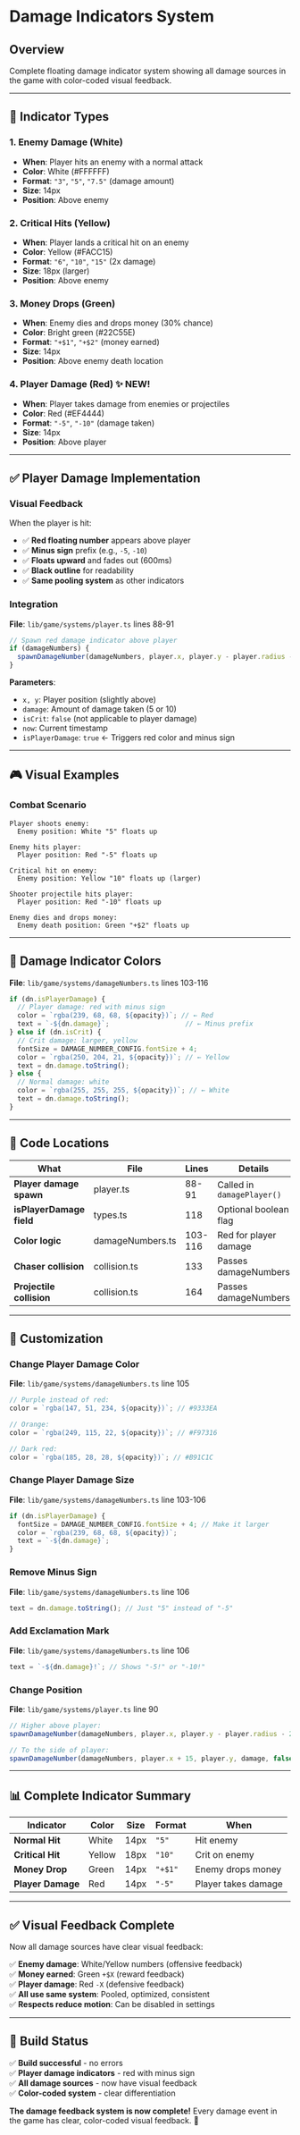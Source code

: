 # Damage Indicators System

## Overview

Complete floating damage indicator system showing all damage sources in the game with color-coded visual feedback.

---

## 🎨 **Indicator Types**

### **1. Enemy Damage (White)**
- **When**: Player hits an enemy with a normal attack
- **Color**: White (#FFFFFF)
- **Format**: `"3"`, `"5"`, `"7.5"` (damage amount)
- **Size**: 14px
- **Position**: Above enemy

### **2. Critical Hits (Yellow)**
- **When**: Player lands a critical hit on an enemy
- **Color**: Yellow (#FACC15)
- **Format**: `"6"`, `"10"`, `"15"` (2x damage)
- **Size**: 18px (larger)
- **Position**: Above enemy

### **3. Money Drops (Green)**
- **When**: Enemy dies and drops money (30% chance)
- **Color**: Bright green (#22C55E)
- **Format**: `"+$1"`, `"+$2"` (money earned)
- **Size**: 14px
- **Position**: Above enemy death location

### **4. Player Damage (Red)** ✨ NEW!
- **When**: Player takes damage from enemies or projectiles
- **Color**: Red (#EF4444)
- **Format**: `"-5"`, `"-10"` (damage taken)
- **Size**: 14px
- **Position**: Above player

---

## ✅ **Player Damage Implementation**

### **Visual Feedback**
When the player is hit:
- ✅ **Red floating number** appears above player
- ✅ **Minus sign** prefix (e.g., `-5`, `-10`)
- ✅ **Floats upward** and fades out (600ms)
- ✅ **Black outline** for readability
- ✅ **Same pooling system** as other indicators

### **Integration**

**File**: `lib/game/systems/player.ts` lines 88-91

```typescript
// Spawn red damage indicator above player
if (damageNumbers) {
  spawnDamageNumber(damageNumbers, player.x, player.y - player.radius - 10, damage, false, now, true);
}
```

**Parameters**:
- `x, y`: Player position (slightly above)
- `damage`: Amount of damage taken (5 or 10)
- `isCrit`: `false` (not applicable to player damage)
- `now`: Current timestamp
- `isPlayerDamage`: `true` ← Triggers red color and minus sign

---

## 🎮 **Visual Examples**

### **Combat Scenario**
```
Player shoots enemy:
  Enemy position: White "5" floats up

Enemy hits player:
  Player position: Red "-5" floats up

Critical hit on enemy:
  Enemy position: Yellow "10" floats up (larger)

Shooter projectile hits player:
  Player position: Red "-10" floats up

Enemy dies and drops money:
  Enemy death position: Green "+$2" floats up
```

---

## 🔧 **Damage Indicator Colors**

**File**: `lib/game/systems/damageNumbers.ts` lines 103-116

```typescript
if (dn.isPlayerDamage) {
  // Player damage: red with minus sign
  color = `rgba(239, 68, 68, ${opacity})`; // ← Red
  text = `-${dn.damage}`;                   // ← Minus prefix
} else if (dn.isCrit) {
  // Crit damage: larger, yellow
  fontSize = DAMAGE_NUMBER_CONFIG.fontSize + 4;
  color = `rgba(250, 204, 21, ${opacity})`; // ← Yellow
  text = dn.damage.toString();
} else {
  // Normal damage: white
  color = `rgba(255, 255, 255, ${opacity})`; // ← White
  text = dn.damage.toString();
}
```

---

## 📍 **Code Locations**

| What | File | Lines | Details |
|------|------|-------|---------|
| **Player damage spawn** | player.ts | 88-91 | Called in `damagePlayer()` |
| **isPlayerDamage field** | types.ts | 118 | Optional boolean flag |
| **Color logic** | damageNumbers.ts | 103-116 | Red for player damage |
| **Chaser collision** | collision.ts | 133 | Passes damageNumbers |
| **Projectile collision** | collision.ts | 164 | Passes damageNumbers |

---

## 🎯 **Customization**

### **Change Player Damage Color**

**File**: `lib/game/systems/damageNumbers.ts` line 105

```typescript
// Purple instead of red:
color = `rgba(147, 51, 234, ${opacity})`; // #9333EA

// Orange:
color = `rgba(249, 115, 22, ${opacity})`; // #F97316

// Dark red:
color = `rgba(185, 28, 28, ${opacity})`; // #B91C1C
```

### **Change Player Damage Size**

**File**: `lib/game/systems/damageNumbers.ts` line 103-106

```typescript
if (dn.isPlayerDamage) {
  fontSize = DAMAGE_NUMBER_CONFIG.fontSize + 4; // Make it larger
  color = `rgba(239, 68, 68, ${opacity})`;
  text = `-${dn.damage}`;
}
```

### **Remove Minus Sign**

**File**: `lib/game/systems/damageNumbers.ts` line 106

```typescript
text = dn.damage.toString(); // Just "5" instead of "-5"
```

### **Add Exclamation Mark**

**File**: `lib/game/systems/damageNumbers.ts` line 106

```typescript
text = `-${dn.damage}!`; // Shows "-5!" or "-10!"
```

### **Change Position**

**File**: `lib/game/systems/player.ts` line 90

```typescript
// Higher above player:
spawnDamageNumber(damageNumbers, player.x, player.y - player.radius - 20, damage, false, now, true);

// To the side of player:
spawnDamageNumber(damageNumbers, player.x + 15, player.y, damage, false, now, true);
```

---

## 📊 **Complete Indicator Summary**

| Indicator | Color | Size | Format | When |
|-----------|-------|------|--------|------|
| **Normal Hit** | White | 14px | `"5"` | Hit enemy |
| **Critical Hit** | Yellow | 18px | `"10"` | Crit on enemy |
| **Money Drop** | Green | 14px | `"+$1"` | Enemy drops money |
| **Player Damage** | Red | 14px | `"-5"` | Player takes damage |

---

## ✅ **Visual Feedback Complete**

Now all damage sources have clear visual feedback:

✅ **Enemy damage**: White/Yellow numbers (offensive feedback)  
✅ **Money earned**: Green `+$X` (reward feedback)  
✅ **Player damage**: Red `-X` (defensive feedback)  
✅ **All use same system**: Pooled, optimized, consistent  
✅ **Respects reduce motion**: Can be disabled in settings  

---

## 🚀 **Build Status**

✅ **Build successful** - no errors  
✅ **Player damage indicators** - red with minus sign  
✅ **All damage sources** - now have visual feedback  
✅ **Color-coded system** - clear differentiation  

**The damage feedback system is now complete!** Every damage event in the game has clear, color-coded visual feedback. 🎯


